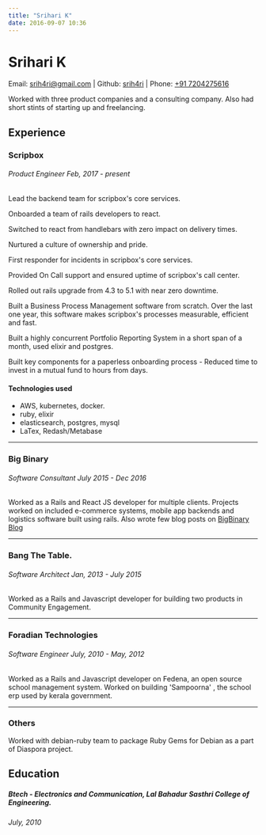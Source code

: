 ```yaml
---
title: "Srihari K"
date: 2016-09-07 10:36
---
```


# Srihari K

Email: [srih4ri@gmail.com](mailto:srih4ri@gmail.com) \| Github: [srih4ri](https://github.com/srih4ri) \| Phone: [+91 7204275616](tel:+917204275616)

Worked with three product companies and a consulting company. Also had short stints of starting up and freelancing.

## Experience

### Scripbox
######  Product Engineer Feb, 2017 - present

Lead the backend team for scripbox's core services.

Onboarded a team of rails developers to react.

Switched to react from handlebars with zero impact on delivery times.

Nurtured a culture of ownership and pride.

First responder for incidents in scripbox's core services.

Provided On Call support and ensured uptime of scripbox's call center.

Rolled out rails upgrade from 4.3 to 5.1 with near zero downtime.

Built a Business Process Management software from scratch. 
Over the last one year, this software makes scripbox's processes measurable, efficient and fast. 

Built a highly concurrent Portfolio Reporting System in a short span of a month, used elixir and postgres.

Built key components for a paperless onboarding process - Reduced time to invest in a mutual fund to hours from days. 

#### Technologies used
- AWS, kubernetes, docker.
- ruby, elixir
- elasticsearch, postgres, mysql
- LaTex, Redash/Metabase

---
### Big Binary

###### Software Consultant July 2015 - Dec 2016
Worked as a Rails and React JS developer for multiple clients. Projects worked on included e-commerce systems, mobile app backends and logistics software built using rails. Also wrote few blog posts on [BigBinary Blog](https://blog.bigbinary.com)

---
### Bang The Table.

###### Software Architect Jan, 2013 - July 2015
Worked as a Rails and Javascript developer for building two products in Community Engagement.

---
###  Foradian Technologies

###### Software Engineer July, 2010 - May, 2012
Worked as a Rails and Javascript developer on Fedena, an open source school management system. Worked on building 'Sampoorna' , the school erp used by kerala government.

---
### Others

Worked with debian-ruby team to package Ruby Gems for Debian as a part of Diaspora project.

## Education

##### Btech - Electronics and Communication, Lal Bahadur Sasthri College of Engineering.

###### July, 2010
